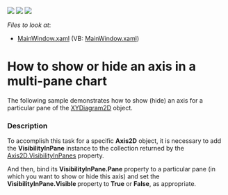<!-- default badges list -->
![](https://img.shields.io/endpoint?url=https://codecentral.devexpress.com/api/v1/VersionRange/128570187/11.2.7%2B)
[![](https://img.shields.io/badge/Open_in_DevExpress_Support_Center-FF7200?style=flat-square&logo=DevExpress&logoColor=white)](https://supportcenter.devexpress.com/ticket/details/E3777)
[![](https://img.shields.io/badge/📖_How_to_use_DevExpress_Examples-e9f6fc?style=flat-square)](https://docs.devexpress.com/GeneralInformation/403183)
<!-- default badges end -->
<!-- default file list -->
*Files to look at*:

* [MainWindow.xaml](./CS/DXCharts_VisibilityInPane/MainWindow.xaml) (VB: [MainWindow.xaml](./VB/DXCharts_VisibilityInPane/MainWindow.xaml))
<!-- default file list end -->
# How to show or hide an axis in a multi-pane chart


<p>The following sample demonstrates how to show (hide) an axis for a particular pane of the <a href="http://help.devexpress.com/#WPF/clsDevExpressXpfChartsXYDiagram2Dtopic"><u>XYDiagram2D</u></a> object.</p>


<h3>Description</h3>

<p>To accomplish this task for a specific <strong>Axis2D</strong> object, it is necessary to add the <strong>VisibilityInPane</strong> instance to the collection returned by the <a href="http://help.devexpress.com/#WPF/DevExpressXpfChartsAxis2D_VisibilityInPanestopic"><u>Axis2D.VisibilityInPanes</u></a> property. </p><p>And then, bind its <strong>VisibilityInPane.Pane</strong> property to a particular pane (in which you want to show or hide this axis) and set the <strong>VisibilityInPane.Visible </strong>property<strong> </strong>to<strong> True</strong> or <strong>False</strong>, as appropriate.</p>

<br/>


